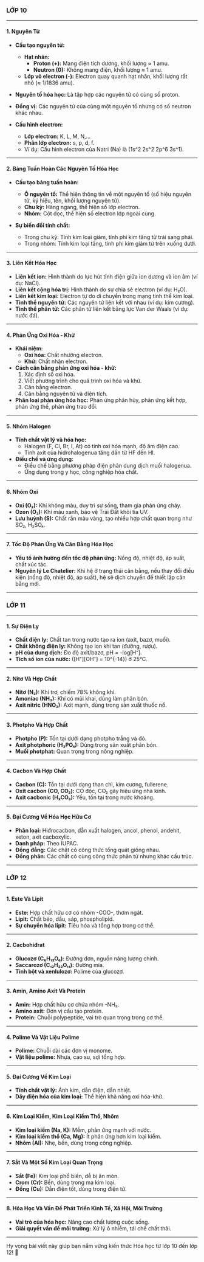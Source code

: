 ### **LỚP 10**

---

#### **1. Nguyên Tử**
- **Cấu tạo nguyên tử:**  
  - **Hạt nhân:**  
    - **Proton (+):** Mang điện tích dương, khối lượng ≈ 1 amu.  
    - **Neutron (0):** Không mang điện, khối lượng ≈ 1 amu.  
  - **Lớp vỏ electron (-):** Electron quay quanh hạt nhân, khối lượng rất nhỏ (≈ 1/1836 amu).  

- **Nguyên tố hóa học:** Là tập hợp các nguyên tử có cùng số proton.  
- **Đồng vị:** Các nguyên tử của cùng một nguyên tố nhưng có số neutron khác nhau.  

- **Cấu hình electron:**  
  - **Lớp electron:** K, L, M, N,...  
  - **Phân lớp electron:** s, p, d, f.  
  - Ví dụ: Cấu hình electron của Natri (Na) là \(1s^2 2s^2 2p^6 3s^1\).

---

#### **2. Bảng Tuần Hoàn Các Nguyên Tố Hóa Học**  
- **Cấu tạo bảng tuần hoàn:**  
  - **Ô nguyên tố:** Thể hiện thông tin về một nguyên tố (số hiệu nguyên tử, ký hiệu, tên, khối lượng nguyên tử).  
  - **Chu kỳ:** Hàng ngang, thể hiện số lớp electron.  
  - **Nhóm:** Cột dọc, thể hiện số electron lớp ngoài cùng.  

- **Sự biến đổi tính chất:**  
  - Trong chu kỳ: Tính kim loại giảm, tính phi kim tăng từ trái sang phải.  
  - Trong nhóm: Tính kim loại tăng, tính phi kim giảm từ trên xuống dưới.

---

#### **3. Liên Kết Hóa Học**  
- **Liên kết ion:** Hình thành do lực hút tĩnh điện giữa ion dương và ion âm (ví dụ: NaCl).  
- **Liên kết cộng hóa trị:** Hình thành do sự chia sẻ electron (ví dụ: H₂O).  
- **Liên kết kim loại:** Electron tự do di chuyển trong mạng tinh thể kim loại.  
- **Tinh thể nguyên tử:** Các nguyên tử liên kết với nhau (ví dụ: kim cương).  
- **Tinh thể phân tử:** Các phân tử liên kết bằng lực Van der Waals (ví dụ: nước đá).

---

#### **4. Phản Ứng Oxi Hóa - Khử**  
- **Khái niệm:**  
  - **Oxi hóa:** Chất nhường electron.  
  - **Khử:** Chất nhận electron.  
- **Cách cân bằng phản ứng oxi hóa - khử:**  
  1. Xác định số oxi hóa.  
  2. Viết phương trình cho quá trình oxi hóa và khử.  
  3. Cân bằng electron.  
  4. Cân bằng nguyên tử và điện tích.  
- **Phân loại phản ứng hóa học:** Phản ứng phân hủy, phản ứng kết hợp, phản ứng thế, phản ứng trao đổi.

---

#### **5. Nhóm Halogen**  
- **Tính chất vật lý và hóa học:**  
  - Halogen (F, Cl, Br, I, At) có tính oxi hóa mạnh, độ âm điện cao.  
  - Tính axit của hidrohalogenua tăng dần từ HF đến HI.  
- **Điều chế và ứng dụng:**  
  - Điều chế bằng phương pháp điện phân dung dịch muối halogenua.  
  - Ứng dụng trong y học, công nghiệp hóa chất.

---

#### **6. Nhóm Oxi**  
- **Oxi (O₂):** Khí không màu, duy trì sự sống, tham gia phản ứng cháy.  
- **Ozon (O₃):** Khí màu xanh, bảo vệ Trái Đất khỏi tia UV.  
- **Lưu huỳnh (S):** Chất rắn màu vàng, tạo nhiều hợp chất quan trọng như SO₂, H₂SO₄.  

---

#### **7. Tốc Độ Phản Ứng Và Cân Bằng Hóa Học**  
- **Yếu tố ảnh hưởng đến tốc độ phản ứng:** Nồng độ, nhiệt độ, áp suất, chất xúc tác.  
- **Nguyên lý Le Chatelier:** Khi hệ ở trạng thái cân bằng, nếu thay đổi điều kiện (nồng độ, nhiệt độ, áp suất), hệ sẽ dịch chuyển để thiết lập cân bằng mới.

---

### **LỚP 11**

---

#### **1. Sự Điện Ly**  
- **Chất điện ly:** Chất tan trong nước tạo ra ion (axit, bazơ, muối).  
- **Chất không điện ly:** Không tạo ion khi tan (đường, rượu).  
- **pH của dung dịch:** Đo độ axit/bazơ, pH = -log[H⁺].  
- **Tích số ion của nước:** \([H⁺][OH⁻] = 10^{-14}\) ở 25°C.

---

#### **2. Nitơ Và Hợp Chất**  
- **Nitơ (N₂):** Khí trơ, chiếm 78% không khí.  
- **Amoniac (NH₃):** Khí có mùi khai, dùng làm phân bón.  
- **Axit nitric (HNO₃):** Axit mạnh, dùng trong sản xuất thuốc nổ.

---

#### **3. Photpho Và Hợp Chất**  
- **Photpho (P):** Tồn tại dưới dạng photpho trắng và đỏ.  
- **Axit photphoric (H₃PO₄):** Dùng trong sản xuất phân bón.  
- **Muối photphat:** Quan trọng trong nông nghiệp.

---

#### **4. Cacbon Và Hợp Chất**  
- **Cacbon (C):** Tồn tại dưới dạng than chì, kim cương, fullerene.  
- **Oxit cacbon (CO, CO₂):** CO độc, CO₂ gây hiệu ứng nhà kính.  
- **Axit cacbonic (H₂CO₃):** Yếu, tồn tại trong nước khoáng.

---

#### **5. Đại Cương Về Hóa Học Hữu Cơ**  
- **Phân loại:** Hiđrocacbon, dẫn xuất halogen, ancol, phenol, andehit, xeton, axit cacboxylic.  
- **Danh pháp:** Theo IUPAC.  
- **Đồng đẳng:** Các chất có công thức tổng quát giống nhau.  
- **Đồng phân:** Các chất có cùng công thức phân tử nhưng khác cấu trúc.

---

### **LỚP 12**

---

#### **1. Este Và Lipit**  
- **Este:** Hợp chất hữu cơ có nhóm -COO-, thơm ngát.  
- **Lipit:** Chất béo, dầu, sáp, phospholipid.  
- **Sự chuyển hóa lipit:** Tiêu hóa và tổng hợp trong cơ thể.

---

#### **2. Cacbohiđrat**  
- **Glucozơ (C₆H₁₂O₆):** Đường đơn, nguồn năng lượng chính.  
- **Saccarozơ (C₁₂H₂₂O₁₁):** Đường mía.  
- **Tinh bột và xenlulozơ:** Polime của glucozơ.

---

#### **3. Amin, Amino Axit Và Protein**  
- **Amin:** Hợp chất hữu cơ chứa nhóm -NH₂.  
- **Amino axit:** Đơn vị cấu tạo protein.  
- **Protein:** Chuỗi polypeptide, vai trò quan trọng trong cơ thể.

---

#### **4. Polime Và Vật Liệu Polime**  
- **Polime:** Chuỗi dài các đơn vị monome.  
- **Vật liệu polime:** Nhựa, cao su, sợi tổng hợp.

---

#### **5. Đại Cương Về Kim Loại**  
- **Tính chất vật lý:** Ánh kim, dẫn điện, dẫn nhiệt.  
- **Dãy điện hóa của kim loại:** Thể hiện khả năng oxi hóa-khử.

---

#### **6. Kim Loại Kiềm, Kim Loại Kiềm Thổ, Nhôm**  
- **Kim loại kiềm (Na, K):** Mềm, phản ứng mạnh với nước.  
- **Kim loại kiềm thổ (Ca, Mg):** Ít phản ứng hơn kim loại kiềm.  
- **Nhôm (Al):** Nhẹ, bền, dùng trong công nghiệp.

---

#### **7. Sắt Và Một Số Kim Loại Quan Trọng**  
- **Sắt (Fe):** Kim loại phổ biến, dễ bị ăn mòn.  
- **Crom (Cr):** Bền, dùng trong mạ kim loại.  
- **Đồng (Cu):** Dẫn điện tốt, dùng trong điện tử.

---

#### **8. Hóa Học Và Vấn Đề Phát Triển Kinh Tế, Xã Hội, Môi Trường**  
- **Vai trò của hóa học:** Nâng cao chất lượng cuộc sống.  
- **Giải quyết vấn đề môi trường:** Xử lý ô nhiễm, tái chế chất thải.

---

Hy vọng bài viết này giúp bạn nắm vững kiến thức Hóa học từ lớp 10 đến lớp 12! 🌟
